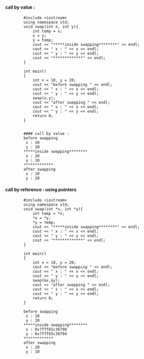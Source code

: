 #### call by value : 
            
            #include <iostream>
            using namespace std;
            void swap(int x, int y){
                int temp = x;
                x = y;
                y = temp;
                cout << "*****inside swapping********" << endl;
                cout << " x : " << x << endl;
                cout << " y : " << y << endl;
                cout << "*************" << endl;
            }

            int main()
            {
                int x = 10, y = 20;
                cout << "before swapping " << endl;
                cout << " x : " << x << endl;
                cout << " y : " << y << endl;
                swap(x,y);
                cout << "after swapping " << endl;
                cout << " x : " << x << endl;
                cout << " y : " << y << endl;
                return 0;
            }


            #### call by value : 
            before swapping 
             x : 10
             y : 20
            *****inside swapping********
             x : 20
             y : 10
            *************
            after swapping 
             x : 10
             y : 20
             
             
#### call by reference : using pointers

            #include <iostream>
            using namespace std;
            void swap(int *x, int *y){
                int temp = *x;
                *x = *y;
                *y = temp;
                cout << "*****inside swapping********" << endl;
                cout << " x : " << x << endl;
                cout << " y : " << y << endl;
                cout << "*************" << endl;
            }

            int main()
            {
                int x = 10, y = 20;
                cout << "before swapping " << endl;
                cout << " x : " << x << endl;
                cout << " y : " << y << endl;
                swap(&x,&y);
                cout << "after swapping " << endl;
                cout << " x : " << x << endl;
                cout << " y : " << y << endl;
                return 0;
            }

            before swapping 
             x : 10
             y : 20
            *****inside swapping********
             x : 0x7fff65c36790
             y : 0x7fff65c36794
            *************
            after swapping 
             x : 20
             y : 10
